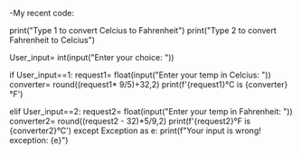 -My recent code:

  print("Type 1 to convert Celcius to Fahrenheit")
  print("Type 2 to convert Fahrenheit to Celcius")

  User_input= int(input("Enter your choice: "))

  if User_input==1:
    request1= float(input("Enter your temp in Celcius: "))
    converter= round((request1* 9/5)+32,2)
    print(f'{request1}°C is {converter}°F')

  elif User_input==2:
    request2= float(input("Enter your temp in Fahrenheit: "))
    converter2= round((request2 - 32)*5/9,2)
    print(f'{request2}°F is {converter2}°C')
except Exception as e:
  print(f"Your input is wrong! exception: {e}")
